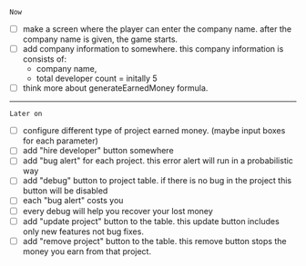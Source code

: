 `Now`

- [ ] make a screen where the player can enter the company name. after the company name is given, the game starts.
- [ ] add company information to somewhere. this company information is consists of:
  - company name,
  - total developer count = initally 5
- [ ] think more about generateEarnedMoney formula.

---

`Later on`

- [ ] configure different type of project earned money. (maybe input boxes for each parameter)
- [ ] add "hire developer" button somewhere
- [ ] add "bug alert" for each project. this error alert will run in a probabilistic way
- [ ] add "debug" button to project table. if there is no bug in the project this button will be disabled
- [ ] each "bug alert" costs you
- [ ] every debug will help you recover your lost money
- [ ] add "update project" button to the table. this update button includes only new features not bug fixes.
- [ ] add "remove project" button to the table. this remove button stops the money you earn from that project.
